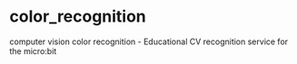 # color_recognition
computer vision color recognition - Educational CV recognition service for the micro:bit
